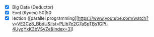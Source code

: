 - [x] Big Data (Deductor)
- [x] Exel (Кулек) 50|50
- [x] lection ([parallel programming][https://www.youtube.com/watch?v=VE2Cz8_BbdU&list=PLlb7e2G7aSpTBs1GPt-4UygYxK3bVSyZe&index=3])
